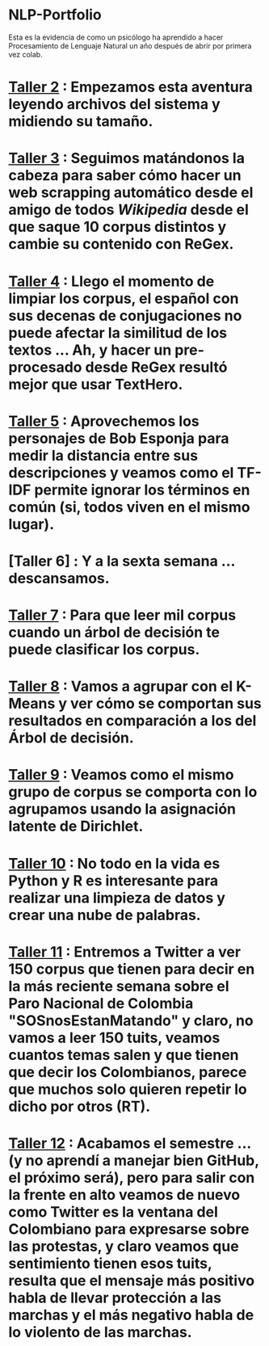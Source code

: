 # NLP-Portfolio
Esta es la evidencia de como un psicólogo ha aprendido a hacer Procesamiento de Lenguaje Natural un año después de abrir por primera vez colab. 

# [Taller 2](https://github.com/MinorThreath/NLP-Portfolio/blob/main/taller2.ipynb) : Empezamos esta aventura leyendo archivos del sistema y midiendo su tamaño.
# [Taller 3](https://github.com/MinorThreath/NLP-Portfolio/blob/main/taller3.ipynb) : Seguimos matándonos la cabeza para saber cómo hacer un web scrapping automático desde el amigo de todos *Wikipedia* desde el que saque 10 corpus distintos y cambie su contenido con ReGex.
# [Taller 4](https://github.com/MinorThreath/NLP-Portfolio/blob/main/taller4.ipynb) : Llego el momento de limpiar los corpus, el español con sus decenas de conjugaciones no puede afectar la similitud de los textos ... Ah, y hacer un pre-procesado desde ReGex resultó mejor que usar TextHero.
# [Taller 5](https://github.com/MinorThreath/NLP-Portfolio/blob/main/taller5.ipynb) : Aprovechemos los personajes de Bob Esponja para medir la distancia entre sus descripciones y veamos como el TF-IDF permite ignorar los términos en común (si, todos viven en el mismo lugar).
# [Taller 6] : Y a la sexta semana ... descansamos.
# [Taller 7](https://github.com/MinorThreath/NLP-Portfolio/blob/main/taller7.ipynb) : Para que leer mil corpus cuando un árbol de decisión te puede clasificar los corpus.
# [Taller 8](https://github.com/MinorThreath/NLP-Portfolio/blob/main/taller8.ipynb) : Vamos a agrupar con el K-Means y ver cómo se comportan sus resultados en comparación a los del Árbol de decisión.
# [Taller 9](https://github.com/MinorThreath/NLP-Portfolio/blob/main/taller9.ipynb) : Veamos como el mismo grupo de corpus se comporta con lo agrupamos usando la asignación latente de Dirichlet.
# [Taller 10](https://github.com/MinorThreath/NLP-Portfolio/blob/main/Wordcloud.Rmd) : No todo en la vida es Python y R es interesante para realizar una limpieza de datos y crear una nube de palabras.
# [Taller 11](https://github.com/MinorThreath/NLP-Portfolio/blob/main/taller11.ipynb) : Entremos a Twitter a ver 150 corpus que tienen para decir en la más reciente semana sobre el Paro Nacional de Colombia "SOSnosEstanMatando" y claro, no vamos a leer 150 tuits, veamos cuantos temas salen y que tienen que decir los Colombianos, parece que muchos solo quieren repetir lo dicho por otros (RT).
# [Taller 12](https://github.com/MinorThreath/NLP-Portfolio/blob/main/taller12.ipynb) : Acabamos el semestre ... (y no aprendí a manejar bien GitHub, el próximo será), pero para salir con la frente en alto veamos de nuevo como Twitter es la ventana del Colombiano para expresarse sobre las protestas, y claro veamos que sentimiento tienen esos tuits, resulta que el mensaje más positivo habla de llevar protección a las marchas y el más negativo habla de lo violento de las marchas.
